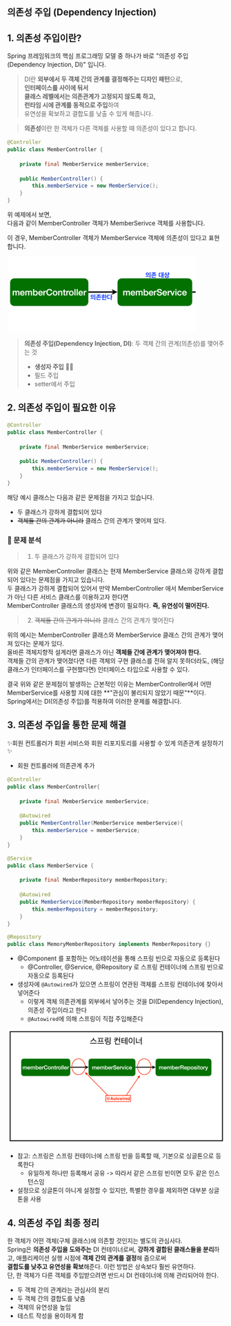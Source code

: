 ## 의존성 주입 (Dependency Injection)

## 1. 의존성 주입이란?

Spring 프레임워크의 핵심 프로그래밍 모델 중 하나가 바로 "의존성 주입(Dependency Injection, DI)" 입니다.

> DI란 **외부에서 두 객체 간의 관계를 결정해주는 디자인 패턴**으로,   
> **인터페이스를 사이에 둬서   
> 클래스 레벨에서는 의존관계가 고정되지 않도록 하고,   
> 런타임 시에 관계를 동적으로 주입**하여   
> 유연성을 확보하고 결합도를 낮출 수 있게 해줍니다.

> **의존성**이란 한 객체가 다른 객체를 사용할 때 의존성이 있다고 합니다.

```java
@Controller
public class MemberController {
    
    private final MemberService memberService;
    
    public MemberController() {
        this.memberService = new MemberService();
    }
}
```

위 예제에서 보면,   
다음과 같이 MemberController 객체가 MemberSerivce 객체를 사용합니다.   

이 경우, MemberController 객체가 MemberService 객체에 의존성이 있다고 표현합니다.

![img.png](../image/img1.png)


> **의존성 주입(Dependency Injection, DI)**:  두 객체 간의 관계(의존성)를 맺어주는 것
>
> * **생성자 주입** 👍🏻
> * 필드 주입
> * setter에서 주입


## 2. 의존성 주입이 필요한 이유

```java
@Controller
public class MemberController {
    
    private final MemberService memberService;
    
    public MemberController() {
        this.memberService = new MemberService();
    }
}
```

해당 예시 클래스는 다음과 같은 문제점을 가지고 있습니다.
* 두 클래스가 강하게 결합되어 있다
* ~~객체들 간의 관계가 아니라~~ 클래스 간의 관계가 맺어져 있다.



### 🔎 문제 분석

> 1. 두 클래스가 강하게 결합되어 있다

위와 같은 MemberController 클래스는 현재 MemberService 클래스와 강하게 결합되어 있다는 문제점을 가지고 있습니다.   
두 클래스가 강하게 결합되어 있어서 만약 MemberController 에서 MemberService 가 아닌 다른 서비스 클래스를 이용하고자 한다면   
MemberController 클래스의 생성자에 변경이 필요하다. **즉, 유연성이 떨어진다.**

> 2. ~~객체들 간의 관계가 아니라~~ 클래스 간의 관계가 맺어진다

위의 예시는 MemberController 클래스와 MemberService 클래스 간의 관계가 맺어져 있다는 문제가 있다.   
올바른 객체지향적 설계라면 클래스가 아닌 **객체들 간에 관계가 맺어져야 한다.**  
객체들 간의 관계가 맺어졌다면 다른 객체의 구현 클래스를 전혀 알지 못하더라도, (해당 클래스가 인터페이스를 구현했다면) 인터페이스 타입으로 사용할 수 있다.   


결국 위와 같은 문제점이 발생하는 근본적인 이유는 MemberController에서 어떤 MemberService를 사용할 지에 대한 **"관심이 불리되지 않았기 때문"**이다.   
Spring에서는 DI(의존성 주입)를 적용하여 이러한 문제를 해결합니다.



## 3. 의존성 주입을 통한 문제 해결

✨회원 컨트롤러가 회원 서비스와 회원 리포지토리를 사용할 수 있게 의존관계 설정하기✨

* 회원 컨트롤러에 의존관계 추가

```java
@Controller
public class MemberController{
    
    private final MemberService memberService;
    
    @Autowired
    public MemberController(MemberService memberService){
        this.memberService = memberService;
    }
}
```

```java
@Service
public class MemberService {
    
    private final MemberRepository memberRepository;
    
    @Autowired
    public MemberService(MemberRepository memberRepository) {
        this.memberRepository = memberRepository;
    }
}
```

```java
@Repository
public class MemoryMemberRepository implements MemberRepository {}
```

* @Component 를 포함하는 어노테이션을 통해 스프링 빈으로 자동으로 등록된다
  * @Controller, @Service, @Repository 로 스프링 컨테이너에 스프링 빈으로 자동으로 등록된다
* 생성자에 ```@Autowired```가 있으면 스프링이 연관된 객체를 스프링 컨테이너에 찾아서 넣어준다
  * 이렇게 객체 의존관계를 외부에서 넣어주는 것을 DI(Dependency Injection), 의존성 주입이라고 한다
  * ```@Autowired```에 의해 스프링이 직접 주입해준다


![img.png](../image/img2.png)

* 참고: 스프링은 스프링 컨테이너에 스프링 빈을 등록할 때, 기본으로 싱글톤으로 등록한다
  * 유일하게 하나만 등록해서 공유 -> 따라서 같은 스프링 빈이면 모두 같은 인스턴스임
* 설정으로 싱글톤이 아니게 설정할 수 있지만, 특별한 경우를 제외하면 대부분 싱글톤을 사용


## 4. 의존성 주입 최종 정리

한 객체가 어떤 객체(구체 클래스)에 의존할 것인지는 별도의 관심사다.  
Spring은 **의존성 주입을 도와주는** DI 컨테이너로써, **강하게 결합된 클래스들을 분리**하고, 애플리케이션 실행 시점에 **객체 간의 관계를 결정**해 줌으로써   
**결합도를 낮추고 유연성을 확보**해준다. 이런 방법은 상속보다 훨씬 유연하다.   
단, 한 객체가 다른 객체를 주입받으려면 반드시 DI 컨테이너에 의해 관리되어야 한다.
  * 두 객체 간의 관계라는 관심사의 분리
  * 두 객체 간의 결합도를 낮춤
  * 객체의 유연성을 높임
  * 테스트 작성을 용이하게 함